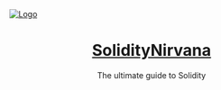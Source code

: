 <a href="https://soliditynirvana.com">
  <img alt="Logo" src="https://imgur.com/MOpkFtY">
  <h1 align="center">SolidityNirvana</h1>
</a>

<p align="center">
  The ultimate guide to Solidity
</p>
